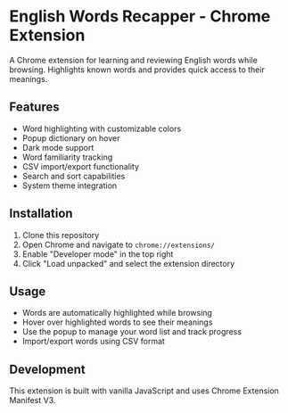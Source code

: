 # English Words Recapper - Chrome Extension

A Chrome extension for learning and reviewing English words while browsing. Highlights known words and provides quick access to their meanings.

## Features

- Word highlighting with customizable colors
- Popup dictionary on hover
- Dark mode support
- Word familiarity tracking
- CSV import/export functionality
- Search and sort capabilities
- System theme integration

## Installation

1. Clone this repository
2. Open Chrome and navigate to `chrome://extensions/`
3. Enable "Developer mode" in the top right
4. Click "Load unpacked" and select the extension directory

## Usage

- Words are automatically highlighted while browsing
- Hover over highlighted words to see their meanings
- Use the popup to manage your word list and track progress
- Import/export words using CSV format

## Development

This extension is built with vanilla JavaScript and uses Chrome Extension Manifest V3.
